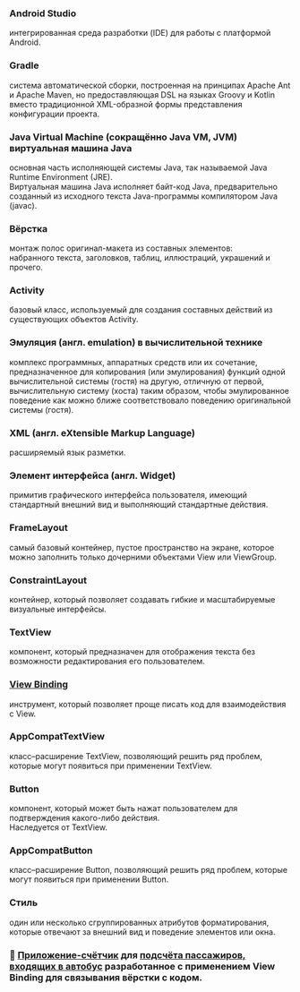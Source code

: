 ### Android Studio 
интегрированная среда разработки (IDE) для работы с
платформой Android.

### Gradle 
система автоматической сборки, построенная на принципах Apache
Ant и Apache Maven, но предоставляющая DSL на языках Groovy и Kotlin
вместо традиционной XML-образной формы представления конфигурации
проекта.

### Java Virtual Machine (сокращённо Java VM, JVM) виртуальная машина Java
основная часть исполняющей системы Java, так называемой Java Runtime
Environment (JRE).  
Виртуальная машина Java исполняет байт-код Java,
предварительно созданный из исходного текста Java-программы
компилятором Java (javac).  

### Вёрстка 
монтаж полос оригинал-макета из составных элементов:  
набранного текста, заголовков, таблиц, иллюстраций, украшений и прочего.

### Activity 
базовый класс, используемый для создания составных действий
из существующих объектов Activity.  

### Эмуляция (англ. emulation) в вычислительной технике  
комплекс программных, аппаратных средств или их сочетание, предназначенное для
копирования (или эмулирования) функций одной вычислительной системы
(гостя) на другую, отличную от первой, вычислительную систему (хоста) таким
образом, чтобы эмулированное поведение как можно ближе
соответствовало поведению оригинальной системы (гостя).

### XML (англ. eXtensible Markup Language) 
расширяемый язык разметки.

### Элемент интерфейса (англ. Widget) 
примитив графического интерфейса
пользователя, имеющий стандартный внешний вид и выполняющий
стандартные действия.

### FrameLayout 
самый базовый контейнер, пустое пространство на экране,
которое можно заполнить только дочерними объектами View или ViewGroup.

### ConstraintLayout 
контейнер, который позволяет создавать гибкие и
масштабируемые визуальные интерфейсы.

### TextView 
компонент, который предназначен для отображения текста без
возможности редактирования его пользователем.

### [View Binding](https://developer.android.com/topic/libraries/view-binding#kts) 
инструмент, который позволяет проще писать код для
взаимодействия с View.

### AppCompatTextView 
класс–расширение TextView, позволяющий решить
ряд проблем, которые могут появиться при применении TextView.

### Button 
компонент, который может быть нажат пользователем для
подтверждения какого-либо действия.  
Наследуется от TextView.  

### AppCompatButton 
класс–расширение Button, позволяющий решить ряд
проблем, которые могут появиться при применении Button.  

### Стиль 
один или несколько сгруппированных атрибутов форматирования,
которые отвечают за внешний вид и поведение элементов или окна.

### :paperclip: [Приложение-счётчик](https://github.com/ILYA-NASA/Android-basic/tree/master/16_HelloAndroid/app/src/main) для [подсчёта пассажиров, входящих в автобус](https://github.com/ILYA-NASA/Android-basic/blob/master/16_HelloAndroid/TASK.md) разработанное с применением View Binding для связывания вёрстки с кодом.
